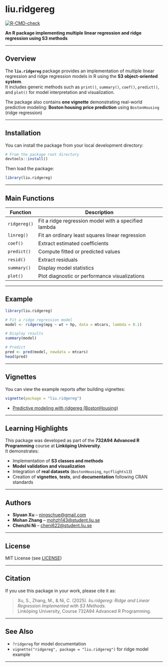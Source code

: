 # liu.ridgereg

[![R-CMD-check](https://github.com/mohzh143/liu.ridgereg/actions/workflows/R-CMD-check.yaml/badge.svg)](https://github.com/mohzh143/liu.ridgereg/actions/workflows/R-CMD-check.yaml)  

**An R package implementing multiple linear regression and ridge regression using S3 methods**

---

## Overview

The **`liu.ridgereg`** package provides an implementation of multiple linear regression and ridge regression models in R using the **S3 object-oriented system**.  
It includes generic methods such as `print()`, `summary()`, `coef()`, `predict()`, and `plot()` for model interpretation and visualization.

The package also contains **one vignette** demonstrating real-world predictive modeling:
**Boston housing price prediction** using `BostonHousing` (ridge regression)

---

## Installation

You can install the package from your local development directory:

```r
# From the package root directory
devtools::install()
```

Then load the package:

```r
library(liu.ridgereg)
```

---

## Main Functions

| Function | Description |
|-----------|-------------|
| `ridgereg()` | Fit a ridge regression model with a specified lambda |
| `linreg()` | Fit an ordinary least squares linear regression |
| `coef()` | Extract estimated coefficients |
| `predict()` | Compute fitted or predicted values |
| `resid()` | Extract residuals |
| `summary()` | Display model statistics |
| `plot()` | Plot diagnostic or performance visualizations |

---

## Example

```r
library(liu.ridgereg)

# Fit a ridge regression model
model <- ridgereg(mpg ~ wt + hp, data = mtcars, lambda = 0.1)

# Display results
summary(model)

# Predict
pred <- pred(model, newdata = mtcars)
head(pred)
```

---

## Vignettes

You can view the example reports after building vignettes:

```r
vignette(package = "liu.ridgereg")
```

- [Predictive modeling with ridgereg (BostonHousing)](./doc/ridgereg.html)

---

## Learning Highlights

This package was developed as part of the **732A94 Advanced R Programming** course at **Linköping University**.  
It demonstrates:
- Implementation of **S3 classes and methods**  
- **Model validation and visualization**  
- Integration of **real datasets** (`BostonHousing`, `nycflights13`)  
- Creation of **vignettes**, **tests**, and **documentation** following CRAN standards  

---

## Authors

- **Siyuan Xu** – <ningschue@gmail.com>  
- **Mohan Zhang** – <mohzh143@student.liu.se>  
- **Chenzhi Ni** – <cheni622@student.liu.se>  

---

## License

MIT License (see [LICENSE](./LICENSE))

---

## Citation

If you use this package in your work, please cite it as:

> Xu, S., Zhang, M., & Ni, C. (2025). *liu.ridgereg: Ridge and Linear Regression Implemented with S3 Methods.*  
> Linköping University, Course 732A94 Advanced R Programming.

---

## See Also

- `?ridgereg` for model documentation  
- `vignette("ridgereg", package = "liu.ridgereg")` for ridge model example  

---


